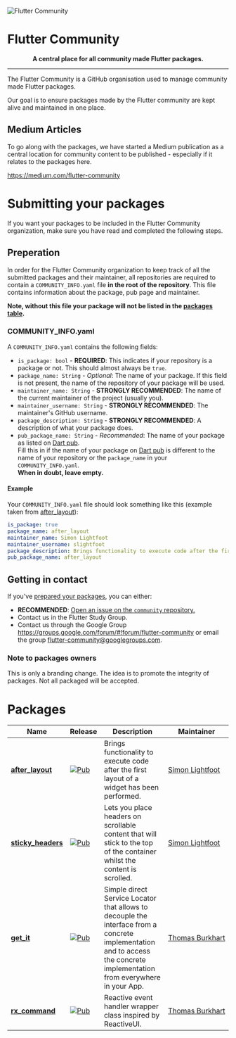 ![Flutter Community](https://raw.githubusercontent.com/fluttercommunity/community/master/welcome_banner.png)

# Flutter Community
<p style="text-align: center; font-weight: bold;"> A central place for all community made Flutter packages.</p>

---

The Flutter Community is a GitHub organisation used to manage community made Flutter packages.

Our goal is to ensure packages made by the Flutter community are kept alive and maintained in one place.

## Medium Articles
To go along with the packages, we have started a Medium publication as a central location for community content to be published - especially if it relates to the packages here.

https://medium.com/flutter-community

# Submitting your packages
If you want your packages to be included in the Flutter Community organization, make sure you have read and completed the following steps.

<!--
## Guidelines
 - Android and iOS compatible
 - Package is published and approved on Dart pub.
 - ...
-->

## Preperation
In order for the Flutter Community organization to keep track of all the submitted packages and their maintainer, all repositories are required to contain a `COMMUNITY_INFO.yaml` file **in the root of the repository**. This file contains information about the package, pub page and maintainer.

**Note, without this file your package will not be listed in the [packages table](#Packages).**

### COMMUNITY_INFO.yaml
A `COMMUNITY_INFO.yaml` contains the following fields:
- `is_package: bool` - **REQUIRED**: This indicates if your repository is a package or not. This should almost always be `true`.
- `package_name: String` - *Optional*: The name of your package. If this field is not present, the name of the repository of your package will be used.
- `maintainer_name: String` - **STRONGLY RECOMMENDED**: The name of the current maintainer of the project (usually you).
- `maintainer_username: String` - **STRONGLY RECOMMENDED**: The maintainer's GitHub username.
- `package_description: String` - **STRONGLY RECOMMENDED**: A description of what your package does.
- `pub_package_name: String` - *Recommended*: The name of your package as listed on [Dart pub](https://pub.dartlang.org/). <br> Fill this in if the name of your package on [Dart pub](https://pub.dartlang.org/) is different to the name of your repository or the `package_name` in your `COMMUNITY_INFO.yaml`. <br> **When in doubt, leave empty.**

#### Example

Your `COMMUNITY_INFO.yaml` file should look something like this (example taken from [after_layout](https://github.com/fluttercommunity/flutter_after_layout)):
```yaml
is_package: true
package_name: after_layout
maintainer_name: Simon Lightfoot
maintainer_username: slightfoot
package_description: Brings functionality to execute code after the first layout of a widget has been performed.
pub_package_name: after_layout
```

## Getting in contact
If you've [prepared your packages](#preperation), you can either:
- **RECOMMENDED**: [Open an issue on the `community` repository.](https://github.com/fluttercommunity/community/issues/new)
- Contact us in the Flutter Study Group.
- Contact us through the Google Group https://groups.google.com/forum/#!forum/flutter-community or email the group flutter-community@googlegroups.com.

### Note to packages owners
This is only a branding change. The idea is to promote the integrity of packages. Not all packaged will be accepted.

# Packages

| Name | Release | Description | Maintainer
| --- | --- | --- | --- |
| [**after_layout**](https://github.com/fluttercommunity/flutter_after_layout) | [![Pub](https://img.shields.io/pub/v/after_layout.svg)](https://pub.dartlang.org/packages/after_layout) | Brings functionality to execute code after the first layout of a widget has been performed. | [Simon&nbsp;Lightfoot](https://github.com/slightfoot)
| [**sticky_headers**](https://github.com/fluttercommunity/flutter_sticky_headers) | [![Pub](https://img.shields.io/pub/v/sticky_headers.svg)](https://pub.dartlang.org/packages/sticky_headers) | Lets you place headers on scrollable content that will stick to the top of the container whilst the content is scrolled. | [Simon&nbsp;Lightfoot](https://github.com/slightfoot)
| [**get_it**](https://github.com/fluttercommunity/get_it) | [![Pub](https://img.shields.io/pub/v/get_it.svg)](https://pub.dartlang.org/packages/get_it) | Simple direct Service Locator that allows to decouple the interface from a concrete implementation and to access the concrete implementation from everywhere in your App. | [Thomas&nbsp;Burkhart](https://github.com/escamoteur)
| [**rx_command**](https://github.com/fluttercommunity/rx_command) | [![Pub](https://img.shields.io/pub/v/rx_command.svg)](https://pub.dartlang.org/packages/rx_command) | Reactive event handler wrapper class inspired by ReactiveUI. | [Thomas&nbsp;Burkhart](https://github.com/escamoteur)
